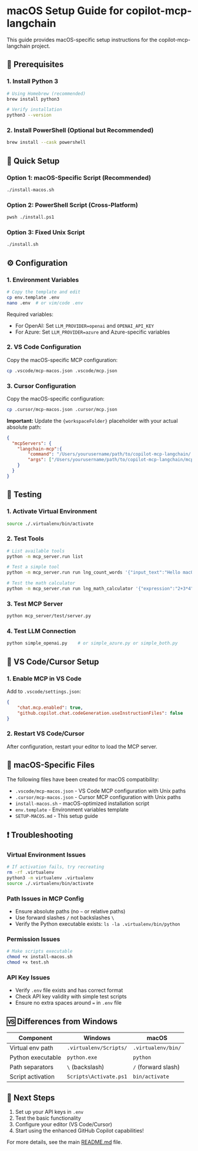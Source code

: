 # macOS Setup Guide for copilot-mcp-langchain

This guide provides macOS-specific setup instructions for the copilot-mcp-langchain project.

## 🍎 Prerequisites

### 1. Install Python 3
```bash
# Using Homebrew (recommended)
brew install python3

# Verify installation
python3 --version
```

### 2. Install PowerShell (Optional but Recommended)
```bash
brew install --cask powershell
```

## 🚀 Quick Setup

### Option 1: macOS-Specific Script (Recommended)
```bash
./install-macos.sh
```

### Option 2: PowerShell Script (Cross-Platform)
```bash
pwsh ./install.ps1
```

### Option 3: Fixed Unix Script
```bash
./install.sh
```

## ⚙️ Configuration

### 1. Environment Variables
```bash
# Copy the template and edit
cp env.template .env
nano .env  # or vim/code .env
```

Required variables:
- For OpenAI: Set `LLM_PROVIDER=openai` and `OPENAI_API_KEY`
- For Azure: Set `LLM_PROVIDER=azure` and Azure-specific variables

### 2. VS Code Configuration
Copy the macOS-specific MCP configuration:
```bash
cp .vscode/mcp-macos.json .vscode/mcp.json
```

### 3. Cursor Configuration  
Copy the macOS-specific configuration:
```bash
cp .cursor/mcp-macos.json .cursor/mcp.json
```

**Important:** Update the `{workspaceFolder}` placeholder with your actual absolute path:
```json
{
  "mcpServers": {
    "langchain-mcp":{
        "command": "/Users/yourusername/path/to/copilot-mcp-langchain/.virtualenv/bin/python",
        "args": ["/Users/yourusername/path/to/copilot-mcp-langchain/mcp_server/server.py"]
    }
  }
}
```

## 🧪 Testing

### 1. Activate Virtual Environment
```bash
source ./.virtualenv/bin/activate
```

### 2. Test Tools
```bash
# List available tools
python -m mcp_server.run list

# Test a simple tool
python -m mcp_server.run run lng_count_words '{"input_text":"Hello macOS!"}'

# Test the math calculator
python -m mcp_server.run run lng_math_calculator '{"expression":"2+3*4"}'
```

### 3. Test MCP Server
```bash
python mcp_server/test/server.py
```

### 4. Test LLM Connection
```bash
python simple_openai.py    # or simple_azure.py or simple_both.py
```

## 🔧 VS Code/Cursor Setup

### 1. Enable MCP in VS Code
Add to `.vscode/settings.json`:
```json
{
    "chat.mcp.enabled": true,
    "github.copilot.chat.codeGeneration.useInstructionFiles": false
}
```

### 2. Restart VS Code/Cursor
After configuration, restart your editor to load the MCP server.

## 📁 macOS-Specific Files

The following files have been created for macOS compatibility:
- `.vscode/mcp-macos.json` - VS Code MCP configuration with Unix paths
- `.cursor/mcp-macos.json` - Cursor MCP configuration with Unix paths  
- `install-macos.sh` - macOS-optimized installation script
- `env.template` - Environment variables template
- `SETUP-MACOS.md` - This setup guide

## ❗ Troubleshooting

### Virtual Environment Issues
```bash
# If activation fails, try recreating
rm -rf .virtualenv
python3 -m virtualenv .virtualenv
source ./.virtualenv/bin/activate
```

### Path Issues in MCP Config
- Ensure absolute paths (no `~` or relative paths)
- Use forward slashes `/` not backslashes `\`
- Verify the Python executable exists: `ls -la .virtualenv/bin/python`

### Permission Issues
```bash
# Make scripts executable
chmod +x install-macos.sh
chmod +x test.sh
```

### API Key Issues
- Verify `.env` file exists and has correct format
- Check API key validity with simple test scripts
- Ensure no extra spaces around `=` in `.env` file

## 🆚 Differences from Windows

| Component | Windows | macOS |
|-----------|---------|-------|
| Virtual env path | `.virtualenv/Scripts/` | `.virtualenv/bin/` |
| Python executable | `python.exe` | `python` |
| Path separators | `\` (backslash) | `/` (forward slash) |
| Script activation | `Scripts\Activate.ps1` | `bin/activate` |

## 🎯 Next Steps

1. Set up your API keys in `.env`
2. Test the basic functionality
3. Configure your editor (VS Code/Cursor)
4. Start using the enhanced GitHub Copilot capabilities!

For more details, see the main [README.md](README.md) file. 